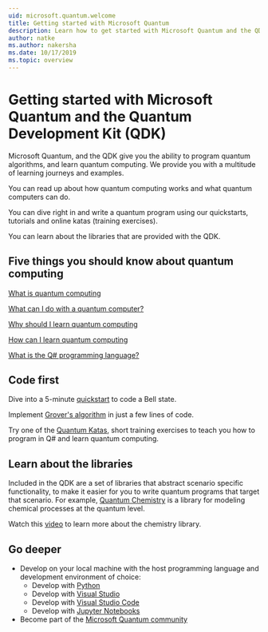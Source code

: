 ```yaml
---
uid: microsoft.quantum.welcome
title: Getting started with Microsoft Quantum
description: Learn how to get started with Microsoft Quantum and the QDK. 
author: natke
ms.author: nakersha
ms.date: 10/17/2019
ms.topic: overview
---
```


# Getting started with Microsoft Quantum and the Quantum Development Kit (QDK)

Microsoft Quantum, and the QDK give you the ability to program quantum algorithms, and learn quantum computing. We provide you with a multitude of learning journeys and examples.

You can read up about how quantum computing works and what quantum computers can do.

You can dive right in and write a quantum program using our quickstarts, tutorials and online katas (training exercises).

You can learn about the libraries that are provided with the QDK.

## Five things you should know about quantum computing

[What is quantum computing](xref:microsoft.quantum.overview.whatis)

[What can I do with a quantum computer?](xref:microsoft.quantum.overview.computer)

[Why should I learn quantum computing](xref:microsoft.quantum.overview.why)

[How can I learn quantum computing](xref:microsoft.quantum.overview.learn)

[What is the Q# programming language?](xref:microsoft.quantum.overview.qsharp)

## Code first

Dive into a 5-minute [quickstart](xref:microsoft.quantum.write-program) to code a Bell state.

Implement [Grover's algorithm](xref:microsoft.quantum.quickstart.grover) in just a few lines of code.

Try one of the [Quantum Katas](xref:microsoft.quantum.overview.katas), short training exercises to teach you how to program in Q# and learn quantum computing.

## Learn about the libraries

Included in the QDK are a set of libraries that abstract scenario specific functionality, to make it easier for you to write quantum programs that target that scenario. For example, [Quantum Chemistry](https://cloudblogs.microsoft.com/quantum/2018/12/04/simulating-nature-with-the-new-microsoft-quantum-development-kit-chemistry-library/
) is a library for modeling chemical processes at the quantum level. 

Watch this [video](https://www.microsoft.com/en-us/videoplayer/embed/RE2JOJf) to learn more about the chemistry library.

## Go deeper

* Develop on your local machine with the host programming language and development environment of choice:
  * Develop with [Python](~/install-guide/install.md#develop-with-python)
  * Develop with [Visual Studio](~/install-guide/install.md#develop-with-visual-studio)
  * Develop with [Visual Studio Code](~/install-guide/install.md#develop-with-visual-studio-code)
  * Develop with [Jupyter Notebooks](~/install-guide/install.md#develop-with-jupter-notebooks)
* Become part of the [Microsoft Quantum community](xref:microsoft.quantum.contributing)
